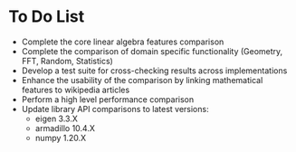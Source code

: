 # To Do List

* Complete the core linear algebra features comparison
* Complete the comparison of domain specific functionality (Geometry, FFT, Random, Statistics)
* Develop a test suite for cross-checking results across implementations
* Enhance the usability of the comparison by linking mathematical features to wikipedia articles
* Perform a high level performance comparison
* Update library API comparisons to latest versions:
    * eigen 3.3.X
    * armadillo 10.4.X
    * numpy 1.20.X


